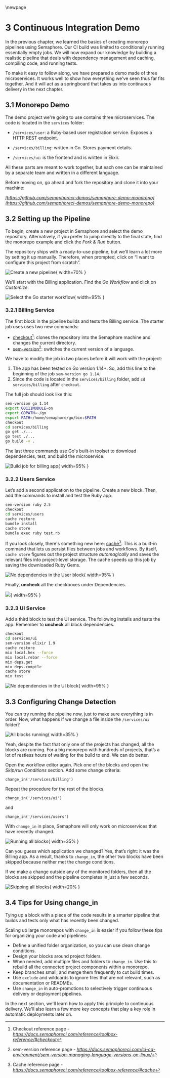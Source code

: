 \newpage

# 3 Continuous Integration Demo

In the previous chapter, we learned the basics of creating monorepo pipelines using Semaphore. Our CI build was limited to conditionally running essentially empty jobs. We will now expand our knowledge by building a realistic pipeline that deals with dependency management and caching, compiling code, and running tests.

To make it easy to follow along, we have prepared a demo made of three microservices. It works well to show how everything we've seen thus far fits together. And it will act as a springboard that takes us into continuous delivery in the next chapter.

## 3.1 Monorepo Demo

The demo project we're going to use contains three microservices. The code is located in the `services` folder:

- `/services/user`: a Ruby-based user registration service. Exposes a HTTP REST endpoint.

- `/services/billing`: written in Go. Stores payment details.
- `/services/ui`:  is the frontend and is written in Elixir.

All these parts are meant to work together, but each one can be maintained by a separate team and written in a different language.

Before moving on, go ahead and fork the repository and clone it into your machine:

_[https://github.com/semaphoreci-demos/semaphore-demo-monorepo](https://github.com/semaphoreci-demos/semaphore-demo-monorepo)_

## 3.2 Setting up the Pipeline

To begin, create a new project in Semaphore and select the demo repository. Alternatively, if you prefer to jump directly to the final state, find the monorepo example and click the *Fork & Run* button.

The repository ships with a ready-to-use pipeline, but we’ll learn a lot more by setting it up manually. Therefore, when prompted, click on “I want to configure this project from scratch”.

![Create a new pipeline](./figures/04-scratch.png){ width=70% }

We’ll start with the Billing application. Find the *Go Workflow* and click on *Customize*:

![Select the Go starter workflow](./figures/04-go-starter.png){ width=95% }

### 3.2.1 Billing Service

The first block in the pipeline builds and tests the Billing service. The starter job uses uses two new commands:

- [checkout](https://docs.semaphoreci.com/reference/toolbox-reference/#checkout)[^checkout]: clones the repository into the Semaphore machine and changes the current directory.
- [sem-version](https://docs.semaphoreci.com/ci-cd-environment/sem-version-managing-language-versions-on-linux/)[^sem-version]: switches the current version of a language.

[^checkout]: Checkout reference page - _<https://docs.semaphoreci.com/reference/toolbox-reference/#checkout>_
[^sem-version]: sem-version reference page - _<https://docs.semaphoreci.com/ci-cd-environment/sem-version-managing-language-versions-on-linux/>_

We have to modify the job in two places before it will work with the project:

1.  The app has been tested on Go version 1.14+. So, add this line to the beginning of the job `sem-version go 1.14`.
2.  Since the code is located in the `services/billing` folder, add `cd services/billing` after `checkout`.

The full job should look like this:

``` bash
sem-version go 1.14
export GO111MODULE=on
export GOPATH=~/go
export PATH=/home/semaphore/go/bin:$PATH
checkout
cd services/billing
go get ./...
go test ./...
go build -v .
```

The last three commands use Go's built-in toolset to download dependencies, test, and build the microservice.

![Build job for billing app](./figures/04-go-build1.png){ width=95% }

### 3.2.2 Users Service

Let’s add a second application to the pipeline. Create a new block. Then, add the commands to install and test the Ruby app:

``` bash
sem-version ruby 2.5
checkout
cd services/users
cache restore
bundle install
cache store
bundle exec ruby test.rb
```

If you look closely, there's something new here: [cache]()[^cache]. This is a built-in command that lets us persist files between jobs and workflows. By itself, `cache store` figures out the project structure *automagically* and saves the relevant files into project-level storage. The cache speeds up this job by saving the downloaded Ruby Gems.

[^cache]: Cache reference page - _<https://docs.semaphoreci.com/reference/toolbox-reference/#cache>_

![No dependencies in the User block](./figures/04-no-dep-user.png){ width=95% }

Finally, **uncheck** all the checkboxes under Dependencies.

![](./figures/05-uncheck-billing.png){ width=95% }

### 3.2.3 UI Service

Add a third block to test the UI service. The following installs and tests the app. Remember to **uncheck** all block dependencies.

``` bash
checkout
cd services/ui
sem-version elixir 1.9
cache restore
mix local.hex --force
mix local.rebar --force
mix deps.get
mix deps.compile
cache store
mix test
```

![No dependencies in the UI block](./figures/04-no-dep-ui.png){ width=95% }

## 3.3 Configuring Change Detection

You can try running the pipeline now, just to make sure everything is in order. Now, what happens if we change a file inside the `/services/ui` folder?

![All blocks running](./figures/04-all-blocks1.png){ width=35% }

Yeah, despite the fact that only one of the projects has changed, all the blocks are running. For a big monorepo with hundreds of projects, that’s a lot of restless hours of waiting for the build to end. We can do better.

Open the workflow editor again. Pick one of the blocks and open the *Skip/run Conditions* section. Add some change criteria:

``` text
change_in('/services/billing')
```

Repeat the procedure for the rest of the blocks.

``` text
change_in('/services/ui')
```

and

``` text
change_in('/services/users')
```

With `change_in` in place, Semaphore will only work on microservices that have recently changed.

![Running all blocks](./figures/04-skip-but-billing.png){ width=35% }

Can you guess which application we changed? Yes, that’s right: it was the Billing app. As a result, thanks to `change_in`, the other two blocks have been skipped because neither met the change conditions.

If we make a change outside any of the monitored folders, then all the blocks are skipped and the pipeline completes in just a few seconds.

![Skipping all blocks](./figures/04-skip-all.png){ width=20% }

## 3.4 Tips for Using change_in

Tying up a block with a piece of the code results in a smarter pipeline that builds and tests only what has recently been changed.

Scaling up large monorepos with `change_in` is easier if you follow these tips for organizing your code and pipelines:

-   Define a unified folder organization, so you can use clean change conditions.
-   Design your blocks around project folders.
-   When needed, add multiple files and folders to `change_in`. Use this to rebuild all the connected project components within a monorepo.
-   Keep branches small, and merge them frequently to cut build times.
-   Use `exclude` and wildcards to ignore files that are not relevant, such as documentation or READMEs.
-   Use `change_in` in auto-promotions to selectively trigger continuous delivery or deployment pipelines.

In the next section, we'll learn how to apply this principle to continuous delivery. We'll also learn a few more key concepts that play a key role in automatic deployments later on.

